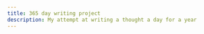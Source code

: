 ```yaml
---
title: 365 day writing project
description: My attempt at writing a thought a day for a year
---
```

